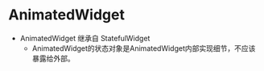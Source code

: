 # AnimatedWidget

[](https://api.flutter.dev/flutter/widgets/AnimatedWidget-class.html)

- AnimatedWidget 继承自 StatefulWidget
    - AnimatedWidget的状态对象是AnimatedWidget内部实现细节，不应该暴露给外部。